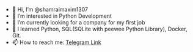 - 👋 Hi, I’m @shamraimaxim1307
- 👀 I’m interested in Python Development
- 🌱 I’m currently looking for a company for my first job
- 💞️ I learned Python, SQL(SQLite with peewee Python Library), Docker, Git.
- 📫 How to reach me: <a href='https://t.me/shamraimaxim'>Telegram Link</a>

<!---
shamraimaxim1307/shamraimaxim1307 is a ✨ special ✨ repository because its `README.md` (this file) appears on your GitHub profile.
You can click the Preview link to take a look at your changes.
--->
